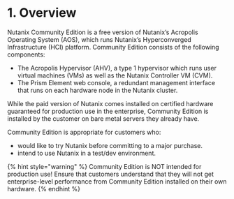 # 1. Overview

Nutanix Community Edition is a free version of Nutanix’s Acropolis Operating System (AOS), which runs Nutanix’s Hyperconverged Infrastructure (HCI) platform. Community Edition consists of the following components:

* The Acropolis Hypervisor (AHV), a type 1 hypervisor which runs user virtual machines (VMs) as well as the Nutanix Controller VM (CVM).
* The Prism Element web console, a redundant management interface that runs on each hardware node in the Nutanix cluster.

While the paid version of Nutanix comes installed on certified hardware guaranteed for production use in the enterprise, Community Edition is installed by the customer on bare metal servers they already have.

Community Edition is appropriate for customers who:

* would like to try Nutanix before committing to a major purchase.
* intend to use Nutanix in a test/dev environment.

{% hint style="warning" %}
Community Edition is NOT intended for production use! Ensure that customers understand that they will not get enterprise-level performance from Community Edition installed on their own hardware.
{% endhint %}
